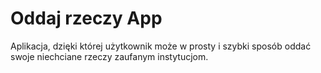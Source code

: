 # Oddaj rzeczy App

Aplikacja, dzięki której użytkownik
może w prosty i szybki sposób oddać
swoje niechciane rzeczy zaufanym instytucjom.